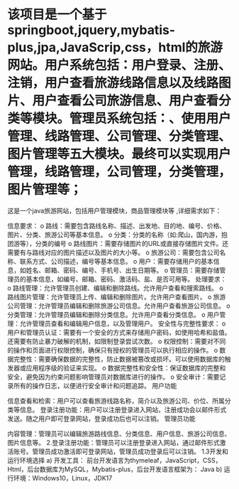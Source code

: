 # 该项目是一个基于springboot,jquery,mybatis-plus,jpa,JavaScrip,css，html的旅游网站。用户系统包括：用户登录、注册、注销，用户查看旅游线路信息以及线路图片、用户查看公司旅游信息、用户查看分类等模块。管理员系统包括：、使用用户管理、线路管理、公司管理、分类管理、图片管理等五大模块。最终可以实现用户管理，线路管理，公司管理，分类管理，图片管理等；
这是一个java旅游网站，包括用户管理模块，商品管理模块等 ,详细需求如下：

信息要求： o 路线：需要包含路线名称、描述、出发地、目的地、编号、价格、图片、分类、旅游公司等基本信息。 o 分类：分类的名称（如:爬山，国内游，抱团游等），分类的编号 o 路线图片：需要存储图片的URL或直接存储图片文件。还需要有与路线对应的图片描述以及图片的大小等。 o 旅游公司：需要包含公司名称、联系方式、公司描述，编号等基本信息。 o 用户：需要存储用户的基本信息，如姓名、邮箱、密码、编号、手机号、出生日期等。 o 管理员：需要存储管理员的基本信息，如编号、邮箱、密码、激活码、盐、是否可用等。
处理要求： o 路线管理：允许管理员创建、编辑和删除路线。允许用户查看和搜索路线。 o 路线图片管理：允许管理员上传、编辑和删除图片。允许用户查看图片。 o 旅游公司管理：允许管理员编辑和删除旅游公司信息。允许用户查看旅游公司信息。 o 分类管理：允许管理员编辑和删除分类信息。允许用户查看分类信息。 o 用户管理：允许管理员查看和编辑用户信息，以及管理用户。
安全性与完整性要求： o 用户和管理员认证：需要有一个安全的方式来存储用户密码，如使用哈希和盐值。还需要有防止暴力破解的机制，如限制登录尝试次数。 o 权限控制：需要对不同的操作和页面进行权限控制，确保只有授权的管理员可以执行相应的操作。 o 数据完整性：需要确保数据的完整性，防止数据被篡改或损坏。可以使用数据库的触发器或应用程序级的验证来实现。 o 数据完整性和安全性：保证数据库的完整和安全，避免因为约束问题影响管理员对数据库进行的操作。 o 安全审计：需要记录所有的操作日志，以便进行安全审计和问题追踪。
用户功能

信息查看和检索：用户可以查看旅游线路名称，简介以及旅游公司、价位、所属分类等信息。
登录注册功能：用户可以注册登录进入网站，注册成功会以邮件形式发送。随之用户即可登录网站，登录成功后也可以注销。
管理员功能

内容管理：管理员可以编辑旅游路线信息、分类信息、用户信息、旅游公司信息、图片信息等。 2.登录注册功能：管理员可以注册登录进入网站，通过邮件形式激活账号。管理员成功激活即可登录网站，管理员成功登录后可以注销。 1.3开发和运行环境选择 a) 开发工具： 前台开发语言为thymeleaf，JavaScript，CSS，Html，后台数据库为MySQL，Mybatis-plus，后台开发语言框架为： Java b) 运行环境：Windows10，Linux，JDK17
